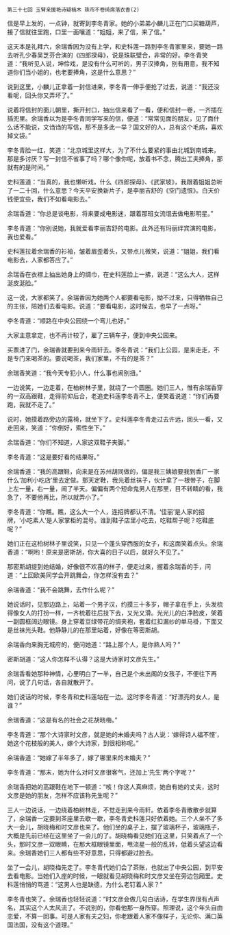     第三十七回 玉臂亲援艳诗疑槁木 珠帘不卷绮席落衣香(2) 

   信是早上发的，一点钟，就寄到李冬青家。她的小弟弟小麟儿正在门口买糖葫芦，接了信就往里跑，口里一面嚷道：“姐姐，来了信，来了信。”

   这天本是礼拜六，余瑞香因为没有上学，和史科莲一路到李冬青家里来，要她一路去听孔少春吴芝芬合演的《四郎探母》，说是珠联壁合，非常的好。李冬青笑道：“我听见人说，坤伶戏，是没有什么可听的，男子汉捧角，别有用意，我不知道你们当小姐的，也老要捧角，这是什么意思？”

   说到这里，小麟儿正拿着一封信进来，李冬青一伸手便抢了过去，说道：“我还没看呢，回头你又弄坏了。”

   说着将信封的面儿朝里，撕开封口，抽出信来看了一看，便和信封一卷，一齐插在插兜里。余瑞香以为是李冬青同学写来的信，便道：“常常见面的朋友，见了面什么话不能说，文诌诌的写信，那不是多此一举？国文好的人，总有这个毛病，喜欢掉文袋。”

   李冬青脸一红，笑道：“北京城里这样大，为了不什么要紧的事由北城到南城来，那是多讨厌？写一封信不省事了吗？哪个像你呢，放着书不念，腾出工夫捧角，那就有的是时间。”

   史科莲道：“当真的，我也懒听戏。什么《四郎探母》、《武家坡》，我跟着姐姐总听了一二十回，什么意思？今天平安换新片子，是李丽吉舒的《空门遗恨》。白天价钱便宜些，我们不如看电影去。”

   余瑞香道：“你总是谈电影，将来要成电影迷，跟着那班女流氓去做电影明星。”

   李冬青道：“你别说她，我就爱看李丽吉舒的电影。此外还有玛丽绊宾演的电影，我也爱看。”

   史科莲拉着余瑞香的衫袖，皱着眉歪着头，又带点儿微笑，说道：“姐姐，我们看电影去，人家都答应了。”

   余瑞香在衣襟上抽出她身上的绸巾，在史科莲脸上一拂，说道：“这么大人，这样涎皮涎脸。”

   这一说，大家都笑了。余瑞香因为她两个人都要看电影，拗不过来，只得牺牲自己的主张，陪她们去看电影。说道：“要看电影，这时候去，也早了一点呀。”

   李冬青道：“顺路在中央公园绕一个弯儿也好。”

   大家主意拿定，也不再计较了，雇了三辆车子，便到中央公园来。

   买票进了门，余瑞香就要到来今雨轩去。李冬青说：“我们上公园，是来走走，不是专门来喝茶的。要说喝茶，我们家里，不有的是茶？”

   余瑞香笑道：“我今天专犯小人，什么事也闹别扭。”

   一边说笑，一边走着，在柏树林子里，就绕了一个圆圈。她们三人，惟有余瑞香穿的一双高跟鞋，走得前仰后合，老追史科莲李冬青不上，便笑着说道：“你们再要跑，我就不走了。”

   说时，她摸着路旁边的露椅，就坐下了。史科莲李冬青走过去许远，回头一看，又走回来，笑道：“你倒好，索性坐下。”

   余瑞香道：“你们不知道，人家这双鞋子夹脚。”

   李冬青道：“这是要好看的结果呀。”

   余瑞香道：“我的高跟鞋，向来是在苏州胡同做的，偏是我三姨娘要我到香厂一家什么‘加利小吃店’里去定做。那天定鞋，我光着丝袜子，伙计拿了一根带子，在脚上左一量，右一量，闹了半天。偏偏有两个短命鬼男人在那里，目不转睛的看，我急了，不要他再比，所以就弄小了。”

   李冬青道：“你瞧。瞧，这么大一个人，连招牌都认不清。‘佳丽’是人家的招牌，‘小吃素人’是人家掌柜的混号。谁到鞋子店里小吃去，吃鞋帮子呢？吃鞋底呢？”

   她们正在这柏树林子里说笑，只见一个蓬头穿西服的女子，和这面笑着点头。余瑞香道：“啊哟！原来是密斯胡，你大喜的日子以后，就好久不见了。”

   那密斯胡提到她结婚，好像很不欢喜的样子，便走过来，握着余瑞香的手，问道：“上回欧美同学会开跳舞会，你怎样没有去？”

   余瑞香道：“我不会跳舞，去作什么呢？”

   她说话时，见那边路上，站着一个男子汉，约摸三十多岁，帽子拿在手上，头发梳得像女人的打扮一样，一齐梳着往后技下去，又光又滑。光光儿的白净脸皮，架着一副圆框阔边眼镜。身上穿着豆绿带花的绸夹袍，套着红扣漏纱的单马褂，下面又是丝袜光头鞋。他静静儿的在那里站着，好像在等密斯胡。

   余瑞香向来胸无城府的，便问她道：“路上那个人，是你熟人吗？”

   密斯胡道：“这人你怎样不认得？这是大诗家时文彦先生。”

   余瑞香看她那种神情，心里明白了一半，自己是个未出阁的女孩子，不便往下再问，说了几句话，各自就散开了。

   她们说话的时候，李冬青和史科莲站在一边。这时李冬青道：“好漂亮的女人，是谁？”

   余瑞香道：“这是有名的社会之花胡晓梅。”

   李冬青道：“那个大诗家时文彦，就是她的未婚夫吗？古人说：‘嫁得诗人福不悭’，她这个花枝般的美人，嫁个大诗家，到很相称呢。”

   余瑞香道：“她嫁了半年多了，嫁了哪里来的未婚夫？”

   李冬青道：“那末，她为什么对时文彦很客气，还加上‘先生’两个字呢？”

   余瑞香把她的高跟鞋在地下一顿道：“咳！你这人真麻烦，她自有她的丈夫，这时文彦是她的朋友，怎样不应该称先生呢？”

   三人一边说话，一边绕着柏树林走，不觉走到来今雨轩。依着李冬青散散步就算了，余瑞香一定要到茶座里去歇一歇，李冬青史科莲只好依着她。三个人坐不了多大一会儿，胡晓梅和时文彦也来了。他们坐的桌子上，摆了玻璃杯子，玻璃瓶子，大概是先前已经在这里坐了一会儿的了。胡晓梅看见她们在这里，只笑着点了一个头，那时文彦一双眼睛，在那大框眼镜里面，甩流星一般的乱转，低着头望这边看来。余瑞香她们三人都有些不好意思，只得都避过脸去。

   坐了一会儿，胡晓梅先走了。李冬青代她们会了茶账，也就出了中央公园，到平安去看电影。当她们入座的时候，一眼就看见胡晓梅和时文彦又坐在旁边包厢里。史科莲悄悄的骂道：“这男人也是缺德，为什么老钉着人家？”

   李冬青也笑了。余瑞香也轻轻说道：“时文彦会做几句白话诗，在学生界很有点声名，其实这个人太风流了。不说别的，你看他那一身所穿。照理说，这个年头自由恋爱，不算一回事。可是人家有夫之妇，你老跟着人家不像样子，无论你、满口英国法国，没有这个道理。”

